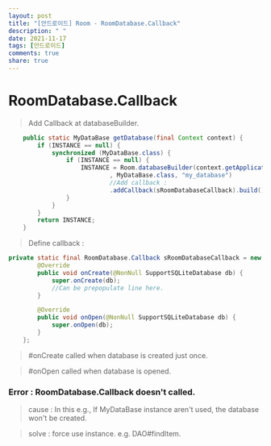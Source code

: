 ```yaml
---
layout: post
title: "[안드로이드] Room - RoomDatabase.Callback"
description: " "
date: 2021-11-17
tags: [안드로이드]
comments: true
share: true
---
```


<h1>RoomDatabase.Callback</h1>

> Add Callback at databaseBuilder.

`````java
    public static MyDataBase getDatabase(final Context context) {
        if (INSTANCE == null) {
            synchronized (MyDataBase.class) {
                if (INSTANCE == null) {
                    INSTANCE = Room.databaseBuilder(context.getApplicationContext()
                            , MyDataBase.class, "my_database")
                        	//Add callback :
                            .addCallback(sRoomDatabaseCallback).build();
                }
            }
        }
        return INSTANCE;
    }
`````



> Define callback :

`````java
private static final RoomDatabase.Callback sRoomDatabaseCallback = new RoomDatabase.Callback() {
        @Override
        public void onCreate(@NonNull SupportSQLiteDatabase db) {
            super.onCreate(db);
            //Can be prepopulate line here.
        }

        @Override
        public void onOpen(@NonNull SupportSQLiteDatabase db) {
            super.onOpen(db);
        }
    };
`````

> #onCreate called when database is created just once.

> #onOpen called when database is opened.



<H3>Error : RoomDatabase.Callback doesn't called. </h3>

> cause : In this e.g., If MyDataBase instance aren't used, the database won't be created.

> solve : force use instance. e.g. DAO#findItem.
